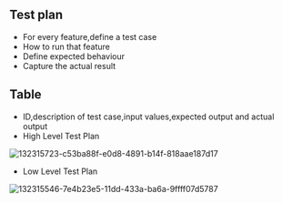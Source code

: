 ## Test plan
* For every feature,define a test case
* How to run that feature
* Define expected behaviour
* Capture the actual result


## Table
* ID,description of test case,input values,expected output and actual output
* High Level Test Plan

![132315723-c53ba88f-e0d8-4891-b14f-818aae187d17](https://user-images.githubusercontent.com/98873866/153461741-35904f1e-480e-417b-a3c9-91cbba8017aa.png)

* Low Level Test Plan

![132315546-7e4b23e5-11dd-433a-ba6a-9ffff07d5787](https://user-images.githubusercontent.com/98873866/153461656-6f324add-d81d-400a-8b9c-286f69a8d92a.png)


